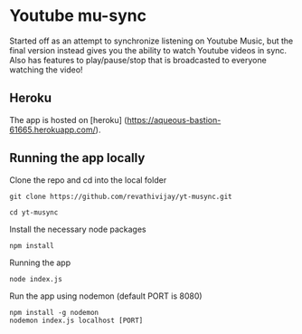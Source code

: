 # Youtube mu-sync

Started off as an attempt to synchronize listening on Youtube Music, but the final version instead gives you the ability to watch Youtube videos in sync. Also has features to play/pause/stop that is broadcasted to everyone watching the video!

## Heroku

The app is hosted on [heroku] (https://aqueous-bastion-61665.herokuapp.com/).

## Running the app locally

Clone the repo and cd into the local folder

```
git clone https://github.com/revathivijay/yt-musync.git

cd yt-musync
```

Install the necessary node packages

```
npm install
```

Running the app

```
node index.js
```

Run the app using nodemon (default PORT is 8080)

```
npm install -g nodemon
nodemon index.js localhost [PORT]
```
